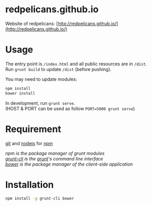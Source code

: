 redpelicans.github.io
=====================
Website of redpelicans: [http://redpelicans.github.io/](http://redpelicans.github.io/)

Usage
===
The entry point is `/index.html` and all public resources are in `/dist`.  
Run `grunt build` to update `/dist` (before pushing).

You may need to update modules:
```bash
npm install
bower install
```

In development, run `grunt serve`.  
(HOST & PORT can be used as follow `PORT=5000 grunt serve`)

Requirement
===
[git](http://git-scm.com/) and [nodejs](http://nodejs.org/) for [npm](https://www.npmjs.org/)

_npm is the package manager of grunt modules_  
_[grunt-cli](https://github.com/gruntjs/grunt-cli) is the [grunt](http://gruntjs.com/)'s command line interface_  
_[bower](http://bower.io/) is the package manager of the client-side application_

Installation
===
```bash
npm install -g grunt-cli bower
```
